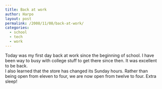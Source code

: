 ```yaml
---
title: Back at work
author: Harpo
layout: post
permalink: /2008/11/08/back-at-work/
categories:
  - school
  - tech
  - work
---
```

Today was my first day back at work since the beginning of school. I have been way to busy with college stuff to get there since then. It was excellent to be back.  
I also learned that the store has changed its Sunday hours. Rather than being open from eleven to four, we are now open from twelve to four. Extra sleep!